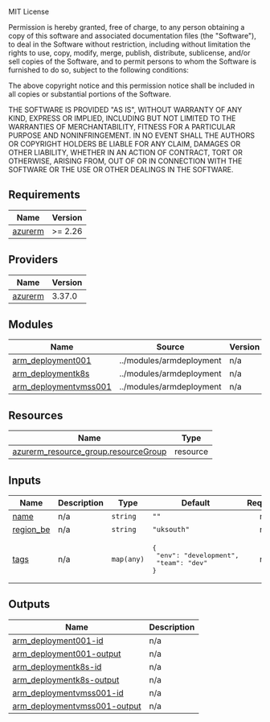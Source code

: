 MIT License

Permission is hereby granted, free of charge, to any person obtaining a copy
of this software and associated documentation files (the "Software"), to deal
in the Software without restriction, including without limitation the rights
to use, copy, modify, merge, publish, distribute, sublicense, and/or sell
copies of the Software, and to permit persons to whom the Software is
furnished to do so, subject to the following conditions:

The above copyright notice and this permission notice shall be included in all
copies or substantial portions of the Software.

THE SOFTWARE IS PROVIDED "AS IS", WITHOUT WARRANTY OF ANY KIND, EXPRESS OR
IMPLIED, INCLUDING BUT NOT LIMITED TO THE WARRANTIES OF MERCHANTABILITY,
FITNESS FOR A PARTICULAR PURPOSE AND NONINFRINGEMENT. IN NO EVENT SHALL THE
AUTHORS OR COPYRIGHT HOLDERS BE LIABLE FOR ANY CLAIM, DAMAGES OR OTHER
LIABILITY, WHETHER IN AN ACTION OF CONTRACT, TORT OR OTHERWISE, ARISING FROM,
OUT OF OR IN CONNECTION WITH THE SOFTWARE OR THE USE OR OTHER DEALINGS IN THE
SOFTWARE.

## Requirements

| Name | Version |
|------|---------|
| <a name="requirement_azurerm"></a> [azurerm](#requirement\_azurerm) | >= 2.26 |

## Providers

| Name | Version |
|------|---------|
| <a name="provider_azurerm"></a> [azurerm](#provider\_azurerm) | 3.37.0 |

## Modules

| Name | Source | Version |
|------|--------|---------|
| <a name="module_arm_deployment001"></a> [arm\_deployment001](#module\_arm\_deployment001) | ../modules/armdeployment | n/a |
| <a name="module_arm_deploymentk8s"></a> [arm\_deploymentk8s](#module\_arm\_deploymentk8s) | ../modules/armdeployment | n/a |
| <a name="module_arm_deploymentvmss001"></a> [arm\_deploymentvmss001](#module\_arm\_deploymentvmss001) | ../modules/armdeployment | n/a |

## Resources

| Name | Type |
|------|------|
| [azurerm_resource_group.resourceGroup](https://registry.terraform.io/providers/hashicorp/azurerm/latest/docs/resources/resource_group) | resource |

## Inputs

| Name | Description | Type | Default | Required |
|------|-------------|------|---------|:--------:|
| <a name="input_name"></a> [name](#input\_name) | n/a | `string` | `""` | no |
| <a name="input_region_be"></a> [region\_be](#input\_region\_be) | n/a | `string` | `"uksouth"` | no |
| <a name="input_tags"></a> [tags](#input\_tags) | n/a | `map(any)` | <pre>{<br>  "env": "development",<br>  "team": "dev"<br>}</pre> | no |

## Outputs

| Name | Description |
|------|-------------|
| <a name="output_arm_deployment001-id"></a> [arm\_deployment001-id](#output\_arm\_deployment001-id) | n/a |
| <a name="output_arm_deployment001-output"></a> [arm\_deployment001-output](#output\_arm\_deployment001-output) | n/a |
| <a name="output_arm_deploymentk8s-id"></a> [arm\_deploymentk8s-id](#output\_arm\_deploymentk8s-id) | n/a |
| <a name="output_arm_deploymentk8s-output"></a> [arm\_deploymentk8s-output](#output\_arm\_deploymentk8s-output) | n/a |
| <a name="output_arm_deploymentvmss001-id"></a> [arm\_deploymentvmss001-id](#output\_arm\_deploymentvmss001-id) | n/a |
| <a name="output_arm_deploymentvmss001-output"></a> [arm\_deploymentvmss001-output](#output\_arm\_deploymentvmss001-output) | n/a |
